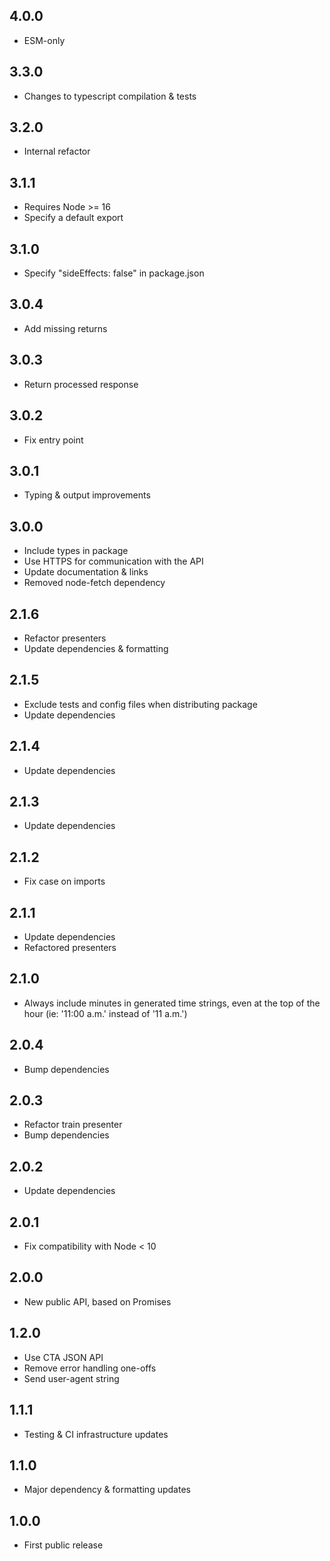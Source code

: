 ## 4.0.0

- ESM-only

## 3.3.0

- Changes to typescript compilation & tests

## 3.2.0

- Internal refactor

## 3.1.1

- Requires Node >= 16
- Specify a default export

## 3.1.0

- Specify "sideEffects: false" in package.json

## 3.0.4

- Add missing returns

## 3.0.3

- Return processed response

## 3.0.2

- Fix entry point

## 3.0.1

- Typing & output improvements

## 3.0.0

- Include types in package
- Use HTTPS for communication with the API
- Update documentation & links
- Removed node-fetch dependency

## 2.1.6

- Refactor presenters
- Update dependencies & formatting

## 2.1.5

- Exclude tests and config files when distributing package
- Update dependencies

## 2.1.4

- Update dependencies

## 2.1.3

- Update dependencies

## 2.1.2

- Fix case on imports

## 2.1.1

- Update dependencies
- Refactored presenters

## 2.1.0

- Always include minutes in generated time strings, even at the top of the hour (ie: '11:00 a.m.' instead of '11 a.m.')

## 2.0.4

- Bump dependencies

## 2.0.3

- Refactor train presenter
- Bump dependencies

## 2.0.2

- Update dependencies

## 2.0.1

- Fix compatibility with Node < 10

## 2.0.0

- New public API, based on Promises

## 1.2.0

- Use CTA JSON API
- Remove error handling one-offs
- Send user-agent string

## 1.1.1

- Testing & CI infrastructure updates

## 1.1.0

- Major dependency & formatting updates

## 1.0.0

- First public release
